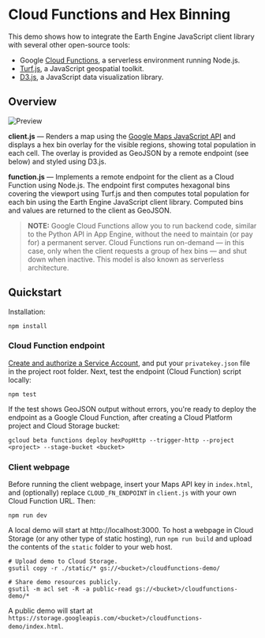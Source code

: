 # Cloud Functions and Hex Binning

This demo shows how to integrate the Earth Engine JavaScript client library with
several other open-source tools:

-   Google [Cloud Functions](https://cloud.google.com/functions/), a serverless
    environment running Node.js.
-   [Turf.js](http://turfjs.org/), a JavaScript geospatial toolkit.
-   [D3.js](https://d3js.org/), a JavaScript data visualization library.

## Overview

![Preview](./preview.png)

**client.js** — Renders a map using the [Google Maps JavaScript
API](https://developers.google.com/maps/documentation/javascript/) and displays
a hex bin overlay for the visible regions, showing total population in each
cell. The overlay is provided as GeoJSON by a remote endpoint (see below) and
styled using D3.js.

**function.js** — Implements a remote endpoint for the client as a Cloud
Function using Node.js. The endpoint first computes hexagonal bins covering the
viewport using Turf.js and then computes total population for each bin using
the Earth Engine JavaScript client library. Computed bins and values are
returned to the client as GeoJSON.

> **NOTE:** Google Cloud Functions allow you to run backend code, similar
> to the Python API in App Engine, without the need to maintain (or pay for) a
> permanent server. Cloud Functions run on-demand — in this case, only when the
> client requests a group of hex bins — and shut down when inactive. This model
> is also known as serverless architecture.

## Quickstart

Installation:

```
npm install
```

### Cloud Function endpoint

[Create and authorize a Service
Account](https://developers.google.com/earth-engine/service_account), and put
your `privatekey.json` file in the project root folder. Next, test the endpoint
(Cloud Function) script locally:

```
npm test
```

If the test shows GeoJSON output without errors, you're ready to deploy the
endpoint as a Google Cloud Function, after creating a Cloud Platform project and
Cloud Storage bucket:

```
gcloud beta functions deploy hexPopHttp --trigger-http --project <project> --stage-bucket <bucket>
```

### Client webpage

Before running the client webpage, insert your Maps API key in `index.html`, and
(optionally) replace `CLOUD_FN_ENDPOINT` in `client.js` with your own Cloud
Function URL. Then:

```
npm run dev
```

A local demo will start at http://localhost:3000. To host a webpage in Cloud
Storage (or any other type of static hosting), run `npm run build` and upload
the contents of the `static` folder to your web host.

```
# Upload demo to Cloud Storage.
gsutil copy -r ./static/* gs://<bucket>/cloudfunctions-demo/

# Share demo resources publicly.
gsutil -m acl set -R -a public-read gs://<bucket>/cloudfunctions-demo/*
```

A public demo will start at
`https://storage.googleapis.com/<bucket>/cloudfunctions-demo/index.html`.
